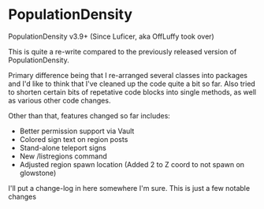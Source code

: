 PopulationDensity
=================

PopulationDensity v3.9+ (Since Luficer, aka OffLuffy took over)

This is quite a re-write compared to the previously released version of PopulationDensity.

Primary difference being that I re-arranged several classes into packages and I'd like to
think that I've cleaned up the code quite a bit so far. Also tried to shorten certain bits
of repetative code blocks into single methods, as well as various other code changes.

Other than that, features changed so far includes:
- Better permission support via Vault
- Colored sign text on region posts
- Stand-alone teleport signs
- New /listregions command
- Adjusted region spawn location (Added 2 to Z coord to not spawn on glowstone)

I'll put a change-log in here somewhere I'm sure. This is just a few notable changes
